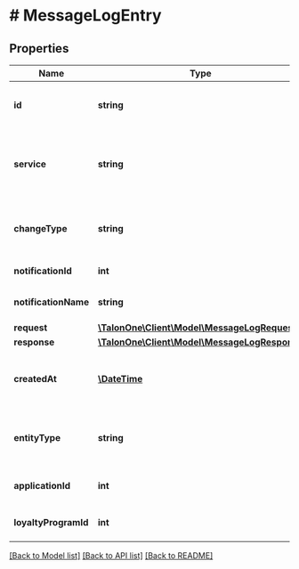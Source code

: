 # # MessageLogEntry

## Properties

Name | Type | Description | Notes
------------ | ------------- | ------------- | -------------
**id** | **string** | Unique identifier of the message. | 
**service** | **string** | Name of the service that generated the log entry. | 
**changeType** | **string** | Type of change that triggered the notification. | [optional] 
**notificationId** | **int** | ID of the notification. | [optional] 
**notificationName** | **string** | The name of the notification. | [optional] 
**request** | [**\TalonOne\Client\Model\MessageLogRequest**](MessageLogRequest.md) |  | [optional] 
**response** | [**\TalonOne\Client\Model\MessageLogResponse**](MessageLogResponse.md) |  | [optional] 
**createdAt** | [**\DateTime**](\DateTime.md) | Timestamp when the log entry was created. | 
**entityType** | **string** | The entity type the notification is related to. | [optional] 
**applicationId** | **int** | Identifier of the Application. | [optional] 
**loyaltyProgramId** | **int** | Identifier of the loyalty program. | [optional] 

[[Back to Model list]](../../README.md#documentation-for-models) [[Back to API list]](../../README.md#documentation-for-api-endpoints) [[Back to README]](../../README.md)


